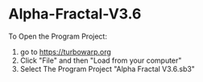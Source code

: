 # Alpha-Fractal-V3.6

To Open the Program Project:
1. go to https://turbowarp.org
2. Click "File" and then "Load from your computer"
3. Select The Program Project "Alpha Fractal V3.6.sb3"
